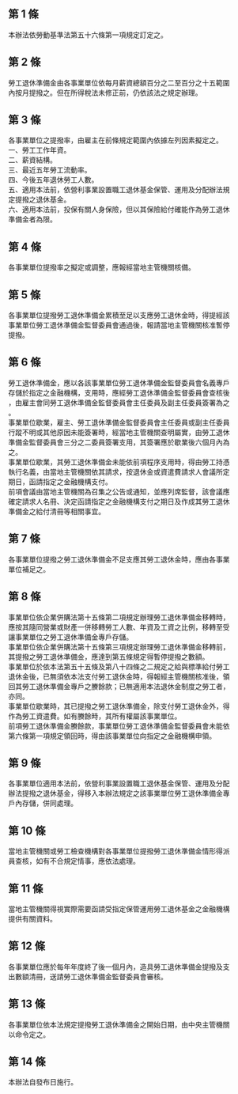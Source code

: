 第 1 條
-------
本辦法依勞動基準法第五十六條第一項規定訂定之。

第 2 條
-------
勞工退休準備金由各事業單位依每月薪資總額百分之二至百分之十五範圍  
內按月提撥之。但在所得稅法未修正前，仍依該法之規定辦理。　

第 3 條
-------
各事業單位之提撥率，由雇主在前條規定範圍內依據左列因素擬定之。  
一、勞工工作年資。  
二、薪資結構。  
三、最近五年勞工流動率。  
四、今後五年退休勞工人數。  
五、適用本法前，依營利事業設置職工退休基金保管、運用及分配辦法規  
    定提撥之退休基金。  
六、適用本法前，投保有關人身保險，但以其保險給付確能作為勞工退休  
    準備金者為限。

第 4 條
-------
各事業單位提撥率之擬定或調整，應報經當地主管機關核備。

第 5 條
-------
各事業單位提撥勞工退休準備金累積至足以支應勞工退休金時，得提經該  
事業單位勞工退休準備金監督委員會通過後，報請當地主管機關核准暫停  
提撥。

第 6 條
-------
勞工退休準備金，應以各該事業單位勞工退休準備金監督委員會名義專戶  
存儲於指定之金融機構，支用時，應經勞工退休準備金監督委員會查核後  
，由雇主會同勞工退休準備金監督委員會主任委員及副主任委員簽署為之  
。  
事業單位歇業，雇主、勞工退休準備金監督委員會主任委員或副主任委員  
行蹤不明或其他原因未能簽署時，經當地主管機關查明屬實，由勞工退休  
準備金監督委員會三分之二委員簽署支用，其簽署應於歇業後六個月內為  
之。  
事業單位歇業，其勞工退休準備金未能依前項程序支用時，得由勞工持憑  
執行名義，由當地主管機關依其請求，按退休金或資遣費請求人會議所定  
期日，函請指定之金融機構支付。  
前項會議由當地主管機關為召集之公告或通知，並應列席監督，該會議應  
確定請求人名冊、決定函請指定之金融機構支付之期日及作成其勞工退休  
準備金之給付清冊等相關事宜。

第 7 條
-------
各事業單位提撥之勞工退休準備金不足支應其勞工退休金時，應由各事業  
單位補足之。

第 8 條
-------
事業單位依企業併購法第十五條第二項規定辦理勞工退休準備金移轉時，  
應按其隨同營業或財產一併移轉勞工人數、年資及工資之比例，移轉至受  
讓事業單位之勞工退休準備金專戶存儲。  
事業單位依企業併購法第十五條第三項規定辦理勞工退休準備金移轉前，  
其提撥之勞工退休準備金，應達到第五條規定得暫停提撥之數額。  
事業單位於依本法第五十五條及第八十四條之二規定之給與標準給付勞工  
退休金後，已無須依本法支付勞工退休金時，得報經主管機關核准後，領  
回其勞工退休準備金專戶之賸餘款；已無適用本法退休金制度之勞工者，  
亦同。  
事業單位歇業時，其已提撥之勞工退休準備金，除支付勞工退休金外，得  
作為勞工資遣費。如有賸餘時，其所有權屬該事業單位。  
前項勞工退休準備金賸餘款，事業單位勞工退休準備金監督委員會未能依  
第六條第一項規定領回時，得由該事業單位向指定之金融機構申領。

第 9 條
-------
各事業單位適用本法前，依營利事業設置職工退休基金保管、運用及分配  
辦法提撥之退休基金，得移入本辦法規定之該事業單位勞工退休準備金專  
戶內存儲，併同處理。

第 10 條
--------
當地主管機關或勞工檢查機構對各事業單位提撥勞工退休準備金情形得派  
員查核，如有不合規定情事，應依法處理。

第 11 條
--------
當地主管機關得視實際需要函請受指定保管運用勞工退休基金之金融機構  
提供有關資料。

第 12 條
--------
各事業單位應於每年年度終了後一個月內，造具勞工退休準備金提撥及支  
出數額清冊，送請勞工退休準備金監督委員會審核。

第 13 條
--------
各事業單位依本法規定提撥勞工退休準備金之開始日期，由中央主管機關  
以命令定之。　

第 14 條
--------
本辦法自發布日施行。

